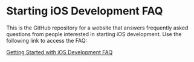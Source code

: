 # Starting iOS Development FAQ

This is the GitHub repository for a website that answers frequently asked questions from people interested in starting iOS development. Use the following link to access the FAQ:

[Getting Started with iOS Development FAQ](https://swiftdevjournal.github.io/StartingiOSDevelopmentFAQ/)